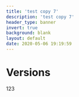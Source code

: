 ```yaml
---
title: 'test copy 7'
description: 'test copy 7'
header_type: banner
invert: true
background: blank
layout: default
date: 2020-05-06 19:19:59
---
```

# Versions
123